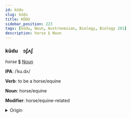 ```yaml
---
id: kûdu
slug: kûdu
title: KÛDU
sidebar_position: 223
tags: [kûdu, Noun, Austronesian, Biology, Biology 201]
description: horse § Noun
---
```


### kûdu&emsp;<span kind="abugida">ɔʄʌʃ</span>

*horse* **§** [Noun](../../tags/Noun)

**IPA**: /ˈku.dʌ/

**Verb**: to be a horse/equine

**Noun**: horse/equine

**Modifier**: horse/equine-related

<details>
    <summary>Origin</summary>
    Malay کودا kuda /kudə/<br/>
    <em>Austronesian Language Family</em>
</details>